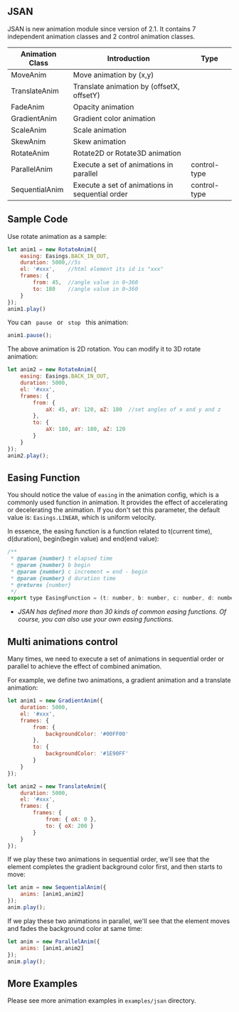 ## JSAN
JSAN is new animation module since version of 2.1.
It contains 7 independent animation classes and 2 control animation classes.

Animation Class|Introduction|Type
---|---|---
MoveAnim|Move animation by (x,y)|
TranslateAnim|Translate animation by (offsetX, offsetY)|
FadeAnim|Opacity animation|
GradientAnim|Gradient color animation|
ScaleAnim|Scale animation|
SkewAnim|Skew animation|
RotateAnim|Rotate2D or Rotate3D animation|
ParallelAnim|Execute a set of animations in parallel|control-type
SequentialAnim|Execute a set of animations in sequential order|control-type

## Sample Code
Use rotate animation as a sample:
```javascript
let anim1 = new RotateAnim({
    easing: Easings.BACK_IN_OUT,
    duration: 5000,//5s
    el: '#xxx',    //html element its id is "xxx"
    frames: {
        from: 45,  //angle value in 0~360
        to: 180    //angle value in 0~360
    }
});
anim1.play()
```
You can <code> pause </code> or <code> stop </code> this animation:
```javascript
anim1.pause();
```
The above animation is 2D rotation. You can modify it to 3D rotate animation:
```javascript
let anim2 = new RotateAnim({
    easing: Easings.BACK_IN_OUT,
    duration: 5000,
    el: '#xxx',  
    frames: {
        from: {
            aX: 45, aY: 120, aZ: 180  //set angles of x and y and z 
        },
        to: {
            aX: 180, aY: 180, aZ: 120
        }
    }
});
anim2.play();
```

## Easing Function
You should notice the value of <code>easing</code> in the animation config, which is a commonly used function in animation. It provides the effect of accelerating or decelerating the animation. If you don't set this parameter, the default value is: <code>Easings.LINEAR</code>, which is uniform velocity.

In essence, the easing function is a function related to t(current time), d(duration), begin(begin value) and end(end value):
```javascript
/**
 * @param {number} t elapsed time
 * @param {number} b begin
 * @param {number} c increment = end - begin
 * @param {number} d duration time
 * @returns {number}
 */
export type EasingFunction = (t: number, b: number, c: number, d: number, ...args) => number;
```
* *JSAN has defined more than 30 kinds of common easing functions. Of course, you can also use your own easing functions.*

## Multi animations control
Many times, we need to execute a set of animations in sequential order or parallel to achieve the effect of combined animation.

For example, we define two animations, a gradient animation and a translate animation:
```javascript
let anim1 = new GradientAnim({
    duration: 5000,
    el: '#xxx',
    frames: {
        from: {
            backgroundColor: '#00FF00'
        },
        to: {
            backgroundColor: '#1E90FF'
        }
    }
});

let anim2 = new TranslateAnim({
    duration: 5000,
    el: '#xxx',
    frames: {
        frames: {
            from: { oX: 0 },
            to: { oX: 200 }
        }
    }
});
```

If we play these two animations in sequential order, we'll see that the element completes the gradient background color first, and then starts to move:
```javascript
let anim = new SequentialAnim({
    anims: [anim1,anim2]
});
anim.play();
```

If we play these two animations in parallel, we'll see that the element moves and fades the background color at same time:
```javascript
let anim = new ParallelAnim({
    anims: [anim1,anim2]
});
anim.play();
```

## More Examples
Please see more animation examples in <code>examples/jsan</code> directory.